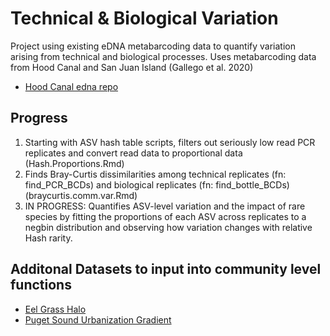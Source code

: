 # Technical & Biological Variation

Project using existing eDNA metabarcoding data to quantify variation arising from technical and biological processes. Uses metabarcoding data from Hood Canal and San Juan Island (Gallego et al. 2020)
 * [Hood Canal edna repo](https://github.com/ramongallego/eDNA.and.Ocean.Acidification.Gallego.et.al.2020)

## Progress
1. Starting with ASV hash table scripts, filters out seriously low read PCR replicates and convert read data to proportional data (Hash.Proportions.Rmd)
2. Finds Bray-Curtis dissimilarities among technical replicates (fn: find_PCR_BCDs) and biological replicates (fn: find_bottle_BCDs) (braycurtis.comm.var.Rmd)
3. IN PROGRESS: Quantifies ASV-level variation and the impact of rare species by fitting the proportions of each ASV across replicates to a negbin distribution and observing how variation changes with relative Hash rarity. 

## Additonal Datasets to input into community level functions
* [Eel Grass Halo](https://github.com/invertdna/EelgrassHalo)
* [Puget Sound Urbanization Gradient](https://datadryad.org/stash/dataset/doi:10.5061/dryad.04tq4)
